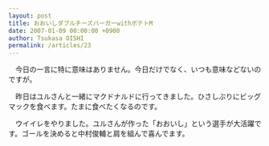 ```yaml
---
layout: post
title: おおいしダブルチーズバーガーwithポテトM
date: 2007-01-09 00:00:00 +0900
author: Tsukasa OISHI
permalink: /articles/23
---
```


　今日の一言に特に意味はありません。今日だけでなく、いつも意味などないのですが。

　昨日はユルさんと一緒にマクドナルドに行ってきました。ひさしぶりにビッグマックを食べます。たまに食べたくなるのです。

　ウイイレをやりました。ユルさんが作った「おおいし」という選手が大活躍です。ゴールを決めると中村俊輔と肩を組んで喜んでます。

